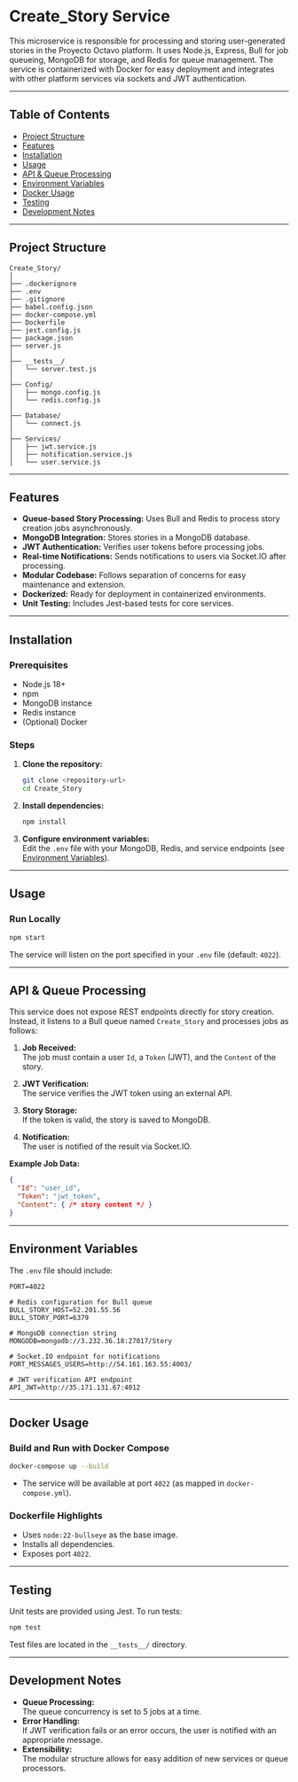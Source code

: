 # Create_Story Service

This microservice is responsible for processing and storing user-generated stories in the Proyecto Octavo platform. It uses Node.js, Express, Bull for job queueing, MongoDB for storage, and Redis for queue management. The service is containerized with Docker for easy deployment and integrates with other platform services via sockets and JWT authentication.

---

## Table of Contents

- [Project Structure](#project-structure)
- [Features](#features)
- [Installation](#installation)
- [Usage](#usage)
- [API & Queue Processing](#api--queue-processing)
- [Environment Variables](#environment-variables)
- [Docker Usage](#docker-usage)
- [Testing](#testing)
- [Development Notes](#development-notes)

---

## Project Structure

```
Create_Story/
│
├── .dockerignore
├── .env
├── .gitignore
├── babel.config.json
├── docker-compose.yml
├── Dockerfile
├── jest.config.js
├── package.json
├── server.js
│
├── __tests__/
│   └── server.test.js
│
├── Config/
│   ├── mongo.config.js
│   └── redis.config.js
│
├── Database/
│   └── connect.js
│
├── Services/
│   ├── jwt.service.js
│   ├── notification.service.js
│   └── user.service.js
```

---

## Features

- **Queue-based Story Processing:** Uses Bull and Redis to process story creation jobs asynchronously.
- **MongoDB Integration:** Stores stories in a MongoDB database.
- **JWT Authentication:** Verifies user tokens before processing jobs.
- **Real-time Notifications:** Sends notifications to users via Socket.IO after processing.
- **Modular Codebase:** Follows separation of concerns for easy maintenance and extension.
- **Dockerized:** Ready for deployment in containerized environments.
- **Unit Testing:** Includes Jest-based tests for core services.

---

## Installation

### Prerequisites

- Node.js 18+
- npm
- MongoDB instance
- Redis instance
- (Optional) Docker

### Steps

1. **Clone the repository:**
   ```sh
   git clone <repository-url>
   cd Create_Story
   ```

2. **Install dependencies:**
   ```sh
   npm install
   ```

3. **Configure environment variables:**  
   Edit the `.env` file with your MongoDB, Redis, and service endpoints (see [Environment Variables](#environment-variables)).

---

## Usage

### Run Locally

```sh
npm start
```

The service will listen on the port specified in your `.env` file (default: `4022`).

---

## API & Queue Processing

This service does not expose REST endpoints directly for story creation. Instead, it listens to a Bull queue named `Create_Story` and processes jobs as follows:

1. **Job Received:**  
   The job must contain a user `Id`, a `Token` (JWT), and the `Content` of the story.

2. **JWT Verification:**  
   The service verifies the JWT token using an external API.

3. **Story Storage:**  
   If the token is valid, the story is saved to MongoDB.

4. **Notification:**  
   The user is notified of the result via Socket.IO.

**Example Job Data:**
```json
{
  "Id": "user_id",
  "Token": "jwt_token",
  "Content": { /* story content */ }
}
```

---

## Environment Variables

The `.env` file should include:

```
PORT=4022

# Redis configuration for Bull queue
BULL_STORY_HOST=52.201.55.56
BULL_STORY_PORT=6379

# MongoDB connection string
MONGODB=mongodb://3.232.36.18:27017/Story

# Socket.IO endpoint for notifications
PORT_MESSAGES_USERS=http://54.161.163.55:4003/

# JWT verification API endpoint
API_JWT=http://35.171.131.67:4012
```

---

## Docker Usage

### Build and Run with Docker Compose

```sh
docker-compose up --build
```

- The service will be available at port `4022` (as mapped in `docker-compose.yml`).

### Dockerfile Highlights

- Uses `node:22-bullseye` as the base image.
- Installs all dependencies.
- Exposes port `4022`.

---

## Testing

Unit tests are provided using Jest. To run tests:

```sh
npm test
```

Test files are located in the `__tests__/` directory.

---

## Development Notes

- **Queue Processing:**  
  The queue concurrency is set to 5 jobs at a time.
- **Error Handling:**  
  If JWT verification fails or an error occurs, the user is notified with an appropriate message.
- **Extensibility:**  
  The modular structure allows for easy addition of new services or queue processors.
